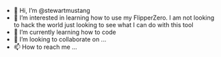 - 👋 Hi, I’m @stewartmustang
- 👀 I’m interested in learning how to use my FlipperZero. I am not looking to hack the world just looking to see what I can do with this tool 
- 🌱 I’m currently learning how to code
- 💞️ I’m looking to collaborate on ...
- 📫 How to reach me ...

<!---
stewartmustang/stewartmustang is a ✨ special ✨ repository because its `README.md` (this file) appears on your GitHub profile.
You can click the Preview link to take a look at your changes.
--->
